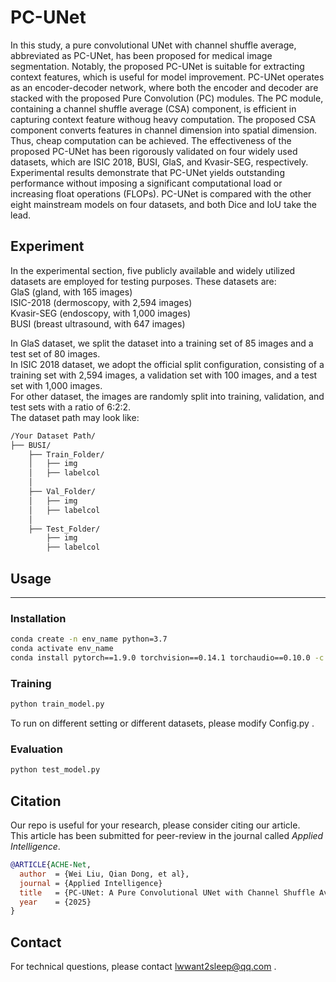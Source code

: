 # PC-UNet

In this study, a pure convolutional UNet with channel shuffle average, abbreviated as PC-UNet, has been proposed for medical image segmentation. Notably, the proposed PC-UNet is suitable for extracting context features, which is useful for model improvement. PC-UNet operates as an encoder-decoder network, where both the encoder and decoder are stacked with the proposed Pure Convolution (PC) modules. The PC module, containing a channel shuffle average (CSA) component, is efficient in capturing context feature withoug heavy computation. The proposed CSA component converts features in channel dimension into spatial dimension. Thus, cheap computation can be achieved. The effectiveness of the proposed PC-UNet has been rigorously validated on four widely used datasets, which are ISIC 2018, BUSI, GlaS, and Kvasir-SEG, respectively. Experimental results demonstrate that PC-UNet yields outstanding performance without imposing a significant computational load or increasing float operations (FLOPs). PC-UNet is compared with the other eight mainstream models on four datasets, and both Dice and IoU take the lead.


## Experiment
In the experimental section, five publicly available and widely utilized datasets are employed for testing purposes. These datasets are:<br> 
GlaS (gland, with 165 images)<br>
ISIC-2018 (dermoscopy, with 2,594 images)<br>
Kvasir-SEG (endoscopy, with 1,000 images)<br> 
BUSI (breast ultrasound, with 647 images)<br> 
 
In GlaS dataset, we split the dataset into a training set of 85 images and a test set of 80 images. <br>
In ISIC 2018 dataset, we adopt the official split configuration, consisting of a training set with 2,594 images, a validation set with 100 images, and a test set with 1,000 images. <br>
For other dataset, the images are randomly split into training, validation, and test sets with a ratio of 6:2:2.<br>
The dataset path may look like:
```bash
/Your Dataset Path/
├── BUSI/
    ├── Train_Folder/
    │   ├── img
    │   ├── labelcol
    │
    ├── Val_Folder/
    │   ├── img
    │   ├── labelcol
    │
    ├── Test_Folder/
        ├── img
        ├── labelcol
```


## Usage

---

### **Installation**
```bash
conda create -n env_name python=3.7
conda activate env_name
conda install pytorch==1.9.0 torchvision==0.14.1 torchaudio==0.10.0 -c pytorch -c nvidia
``` 


### **Training**
```bash
python train_model.py
```
To run on different setting or different datasets, please modify Config.py .


### **Evaluation**
```bash
python test_model.py
``` 


## Citation

Our repo is useful for your research, please consider citing our article. <br>
This article has been submitted for peer-review in the journal called *Applied Intelligence*.<br>
```bibtex
@ARTICLE{ACHE-Net,
  author  = {Wei Liu, Qian Dong, et al},
  journal = {Applied Intelligence}
  title   = {PC-UNet: A Pure Convolutional UNet with Channel Shuffle Average for Medical Image Segmentation},
  year    = {2025}
}
```


## Contact
For technical questions, please contact lwwant2sleep@qq.com .
